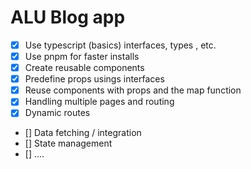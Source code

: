 
# ALU Blog app 

- [x] Use typescript (basics) interfaces, types , etc.
- [x] Use pnpm for faster installs
- [x] Create reusable components
- [x] Predefine props usings interfaces
- [x] Reuse components with props and the map function
- [x] Handling multiple pages and routing
- [x] Dynamic routes
- [] Data fetching / integration
- [] State management
- [] ....
